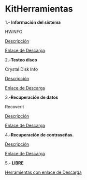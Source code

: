 # KitHerramientas

1.- **Información del sistema**

HWiNFO

[Descripción](modulo0/modulo0.md)


[Enlace de Descarga](https://www.hwinfo.com/download/)

2.-**Testeo disco**

Crystal Disk Info

[Descripción](modulo1/modulo1.md)

[Enlace de Descarga](https://crystalmark.info/en/software/crystaldiskinfo/)

3.-**Recuperación de datos**

Recoverit

[Descripción](modulo2/modulo2.md)

[Enlace de Descarga](https://recoverit.wondershare.es/deleted-recovery/undelete-freewares.html)

4.-**Recuperación de contraseñas.**

[Descripción](modulo3/modulo3.md)

[Enlace de Descarga](https://www.nirsoft.net/password_recovery_tools.html)

5.- **LIBRE**

[Herramientas con enlace de Descarga](modulo4/modulo4.md)


